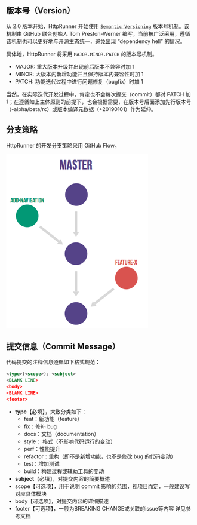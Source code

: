 
## 版本号（Version）

从 2.0 版本开始，HttpRunner 开始使用 [`Semantic Versioning`][SemVer] 版本号机制。该机制由 GitHub 联合创始人 Tom Preston-Werner 编写，当前被广泛采用，遵循该机制也可以更好地与开源生态统一，避免出现 “dependency hell” 的情况。

具体地，HttpRunner 将采用 `MAJOR.MINOR.PATCH` 的版本号机制。

- MAJOR: 重大版本升级并出现前后版本不兼容时加 1
- MINOR: 大版本内新增功能并且保持版本内兼容性时加 1
- PATCH: 功能迭代过程中进行问题修复（bugfix）时加 1

当然，在实际迭代开发过程中，肯定也不会每次提交（commit）都对 PATCH 加 1；在遵循如上主体原则的前提下，也会根据需要，在版本号后面添加先行版本号（-alpha/beta/rc）或版本编译元数据（+20190101）作为延伸。

## 分支策略

HttpRunner 的开发分支策略采用 GitHub Flow。

![](images/github-flow.png)

## 提交信息（Commit Message）

代码提交的注释信息遵循如下格式规范：

```xml
<type>(<scope>): <subject>
<BLANK LINE>
<body>
<BLANK LINE>
<footer>
```

- **type**【必填】，大致分类如下：
    - feat：新功能（feature）
    - fix：修补 bug
    - docs：文档（documentation）
    - style： 格式（不影响代码运行的变动）
    - perf：性能提升
    - refactor：重构（即不是新增功能，也不是修改 bug 的代码变动）
    - test：增加测试
    - build：构建过程或辅助工具的变动
- **subject**【必填】，对提交内容的简要概述
- scope【可选项】，用于说明 commit 影响的范围，视项目而定，一般建议写对应具体模块
- body【可选项】，对提交内容的详细描述
- footer【可选项】，一般为BREAKING CHANGE或关联的issue等内容 详见参考文档


[SemVer]: https://semver.org/
